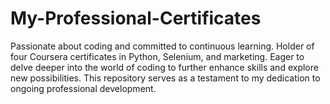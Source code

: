 # My-Professional-Certificates
Passionate about coding and committed to continuous learning. Holder of four Coursera certificates in Python, Selenium, and marketing. Eager to delve deeper into the world of coding to further enhance skills and explore new possibilities. This repository serves as a testament to my dedication to ongoing professional development.

